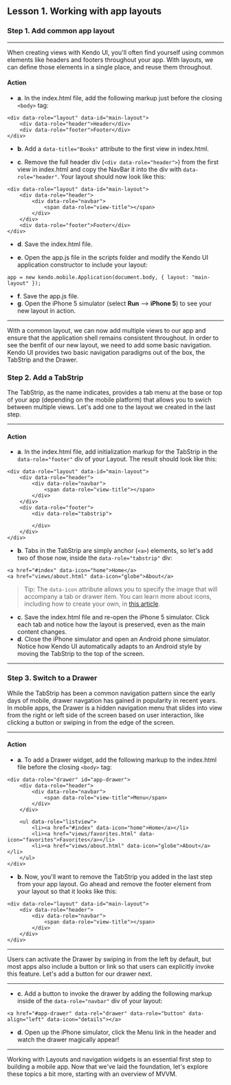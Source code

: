 ## Lesson 1. Working with app layouts

### Step 1. Add common app layout

<hr data-action="start" />

When creating views with Kendo UI, you'll often find yourself using common elements like headers and footers throughout your app. With layouts, we can define those elements in a single place, and reuse them throughout.

#### Action

* **a**. In the index.html file, add the following markup just before the closing `<body>` tag:
```
<div data-role="layout" data-id="main-layout">
	<div data-role="header">Header</div>
  	<div data-role="footer">Footer</div>
</div>
```

* **b**. Add a `data-title="Books"` attribute to the first view in index.html.

* **c**. Remove the full header div (`<div data-role="header">`) from the first view in index.html and copy the NavBar it into the div with `data-role="header"`. Your layout should now look like this:
```
<div data-role="layout" data-id="main-layout">
	<div data-role="header">
		<div data-role="navbar">
	    	<span data-role="view-title"></span>
	    </div>
	</div>
  	<div data-role="footer">Footer</div>
</div>
``` 

* **d**. Save the index.html file.

* **e**. Open the app.js file in the scripts folder and modify the Kendo UI application constructor to include your layout:
```
app = new kendo.mobile.Application(document.body, { layout: "main-layout" });
```

* **f**. Save the app.js file.
* **g**. Open the iPhone 5 simulator (select **Run** --> **iPhone 5**) to see your new layout in action.

<hr data-action="end" />

With a common layout, we can now add multiple views to our app and ensure that the application shell remains consistent throughout. In order to see the benfit of our new layout, we need to add some basic navigation. Kendo UI provides two basic navigation paradigms out of the box, the TabStrip and the Drawer.

### Step 2. Add a TabStrip

The TabStrip, as the name indicates, provides a tab menu at the base or top of your app (depending on the mobile platform) that allows you to swich between multiple views. Let's add one to the layout we created in the last step. 

<hr data-action="start" />

#### Action

* **a**. In the index.html file, add initialization markup for the TabStrip in the `data-role="footer"` div of your Layout. The result should look like this:
```
<div data-role="layout" data-id="main-layout">
	<div data-role="header">
		<div data-role="navbar">
	    	<span data-role="view-title"></span>
	    </div>
	</div>
  	<div data-role="footer">
  		<div data-role="tabstrip">
		    
		</div>
  	</div>
</div>
```

* **b**. Tabs in the TabStrip are simply anchor (`<a>`) elements, so let's add two of those now, inside the `data-role="tabstrip"` div:
```
<a href="#index" data-icon="home">Home</a>
<a href="views/about.html" data-icon="globe">About</a>
```

> Tip: The `data-icon` attribute allows you to specify the image that will accompany a tab or drawer item. You can learn more about icons, including how to create your own, in [this article](http://docs.telerik.com/kendo-ui/mobile/icons).

* **c**. Save the index.html file and re-open the iPhone 5 simulator. Click each tab and notice how the layout is preserved, even as the main content changes.
* **d**. Close the iPhone simulator and open an Android phone simulator. Notice how Kendo UI automatically adapts to an Android style by moving the TabStrip to the top of the screen.

<hr data-action="end" />

### Step 3. Switch to a Drawer

While the TabStrip has been a common navigation pattern since the early days of mobile, drawer navgation has gained in popularity in recent years. In mobile apps, the Drawer is a hidden navigation menu that slides into view from the right or left side of the screen based on user interaction, like clicking a button or swiping in from the edge of the screen.

<hr data-action="start" />

#### Action

* **a**. To add a Drawer widget, add the following markup to the index.html file before the closing `<body>` tag:
```
<div data-role="drawer" id="app-drawer">
    <div data-role="header">
        <div data-role="navbar">
            <span data-role="view-title">Menu</span>
        </div>
    </div>

    <ul data-role="listview">
        <li><a href="#index" data-icon="home">Home</a></li>
        <li><a href="views/favorites.html" data-icon="favorites">Favorites</a></li>
		<li><a href="views/about.html" data-icon="globe">About</a></li>
    </ul>
</div>
```

* **b**. Now, you'll want to remove the TabStrip you added in the last step from your app layout. Go ahead and remove the footer element from your layout so that it looks like this:
```
<div data-role="layout" data-id="main-layout">
	<div data-role="header">
		<div data-role="navbar">
	    	<span data-role="view-title"></span>
	    </div>
	</div>
</div>
```

<hr data-action="end" />

Users can activate the Drawer by swiping in from the left by default, but most apps also include a button or link so that users can explicitly invoke this feature. Let's add a button for our drawer next.

<hr data-action="start" />

* **c**. Add a button to invoke the drawer by adding the following markup inside of the `data-role="navbar"` div of your layout:
```
<a href="#app-drawer" data-rel="drawer" data-role="button" data-align="left" data-icon="details"></a>
```
* **d**. Open up the iPhone simulator, click the Menu link in the header and watch the drawer magically appear!

<hr data-action="end" />

Working with Layouts and navigation widgets is an essential first step to building a mobile app. Now that we've laid the foundation, let's explore these topics a bit more, starting with an overview of MVVM.